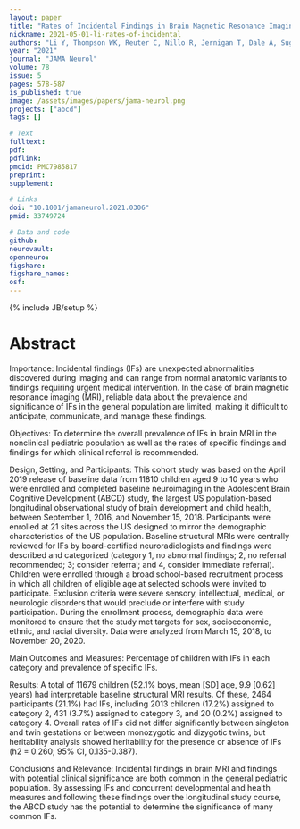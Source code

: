 ```yaml
---
layout: paper
title: "Rates of Incidental Findings in Brain Magnetic Resonance Imaging in Children"
nickname: 2021-05-01-li-rates-of-incidental
authors: "Li Y, Thompson WK, Reuter C, Nillo R, Jernigan T, Dale A, Sugrue LP, Brown J, Dougherty RF, Rauschecker A, Rudie J, Barch DM, Calhoun V, Hagler D, Hatton S, Tanabe J, Marshall A, Sher KJ, Heeringa S, Hermosillo R, Banich MT, Squeglia L, Bjork J, Zucker R, Neale M, Herting M, Sheth C, Huber R, Reeves G, Hettema JM, Howlett KD, Cloak C, Baskin-Sommers A, Rapuano K, Gonzalez R, Karcher N, Laird AR, Baker F, James R, Sowell E, Dick A, Hawes S, Sutherland MT, Bagot K, Bodurka J, Breslin F, Morris A, Paulus M, Gray K, Hoffman E, Weiss S, Rajapakse N, Glantz M, Nagel B, Ewing SF, Goldstone A, Pfefferbaum A, Prouty D, Rosenberg M, Bookheimer S, Tapert S, Infante M, Jacobus J, Giedd J, Shilling P, Wade N, Uban K, Haist F, Heyser C, Palmer C, Kuperman J, Hewitt J, Cottler L, Isaiah A, Chang L, Edwards S, Ernst T, Heitzeg M, Puttler L, Sripada C, Iacono W, Luciana M, Clark D, Luna B, Schirda C, Foxe J, Freedman E, Mason M, McGlade E, Renshaw P, Yurgelun-Todd D, Albaugh M, Allgaier N, Chaarani B, Potter A, Ivanova M, Lisdahl K, Do E, Maes H, Bogdan R, Anokhin A, Dosenbach N, Glaser P, Heath A, Casey BJ, Gee D, Garavan HP, Dowling G, Brown S"
year: "2021"
journal: "JAMA Neurol"
volume: 78
issue: 5
pages: 578-587
is_published: true
image: /assets/images/papers/jama-neurol.png
projects: ["abcd"]
tags: []

# Text
fulltext:
pdf:
pdflink:
pmcid: PMC7985817
preprint:
supplement:

# Links
doi: "10.1001/jamaneurol.2021.0306"
pmid: 33749724

# Data and code
github:
neurovault:
openneuro:
figshare:
figshare_names:
osf:
---
```

{% include JB/setup %}

# Abstract

Importance: Incidental findings (IFs) are unexpected abnormalities discovered during imaging and
can range from normal anatomic variants to findings requiring urgent medical intervention.
In the case of brain magnetic resonance imaging (MRI), reliable data about the prevalence and
significance of IFs in the general population are limited, making it difficult to anticipate,
communicate, and manage these findings.

Objectives: To determine the overall prevalence of IFs in brain MRI in the nonclinical pediatric
population as well as the rates of specific findings and findings for which clinical referral is
recommended.

Design, Setting, and Participants: This cohort study was based on the April 2019 release of
baseline  data from 11810 children aged 9 to 10 years who were enrolled and completed baseline
neuroimaging in the Adolescent Brain Cognitive Development (ABCD) study, the largest US
population-based longitudinal observational study of brain development and child health,
between September 1, 2016, and November 15, 2018.
Participants were enrolled at 21 sites across the US designed to mirror the demographic
characteristics of the US population.
Baseline structural MRIs were centrally reviewed for IFs by board-certified neuroradiologists
and findings were described and categorized (category 1, no abnormal findings; 2, no referral
recommended; 3; consider referral; and 4, consider immediate referral).
Children were enrolled through a broad school-based recruitment process in which all children of
eligible age at selected schools were invited to participate.
Exclusion criteria were severe sensory, intellectual, medical, or neurologic disorders that
would preclude or interfere with study participation.
During the enrollment process, demographic data were monitored to ensure that the study met
targets for sex, socioeconomic, ethnic, and racial diversity.
Data were analyzed from March 15, 2018, to November 20, 2020.

Main Outcomes and Measures: Percentage of children with IFs in each category and prevalence of  specific IFs.

Results: A total of 11679 children (52.1% boys, mean [SD] age, 9.9 [0.62] years) had interpretable
baseline structural MRI results. Of these, 2464 participants (21.1%) had IFs, including 2013 children
(17.2%) assigned to category 2, 431 (3.7%) assigned to category 3, and 20 (0.2%) assigned to category 4.
Overall rates of IFs did not differ significantly between singleton and twin gestations or between
monozygotic and dizygotic twins, but heritability analysis showed heritability for the presence or absence
of IFs (h2 = 0.260; 95% CI, 0.135-0.387).

Conclusions and Relevance: Incidental findings in brain MRI and findings with potential clinical significance
are both common in the general pediatric population. By assessing IFs and concurrent developmental and health
measures and following these findings over the longitudinal study course, the ABCD study has the potential to
determine the significance of many common IFs.
